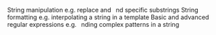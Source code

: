 String manipulation
e.g. replace and  nd specific substrings
String formatting
e.g. interpolating a string in a template
Basic and advanced regular expressions
e.g.  nding complex patterns in a string
